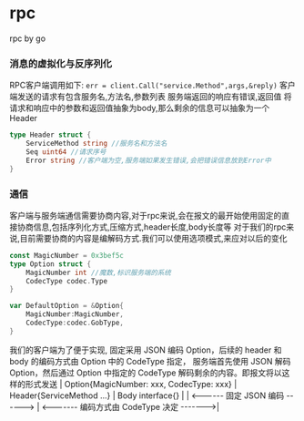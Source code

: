 # rpc
rpc by go


### 消息的虚拟化与反序列化
RPC客户端调用如下:
`err = client.Call("service.Method",args,&reply)`
客户端发送的请求有包含服务名,方法名,参数列表
服务端返回的响应有错误,返回值
将请求和响应中的参数和返回值抽象为body,那么剩余的信息可以抽象为一个Header
```go
type Header struct {
	ServiceMethod string //服务名和方法名
	Seq uint64 //请求序号
	Error string //客户端为空,服务端如果发生错误,会把错误信息放到Error中
}
```

### 通信
客户端与服务端通信需要协商内容,对于rpc来说,会在报文的最开始使用固定的直接协商信息,包括序列化方式,压缩方式,header长度,body长度等
对于我们的rpc来说,目前需要协商的内容是编解码方式.我们可以使用选项模式,来应对以后的变化
```go
const MagicNumber = 0x3bef5c
type Option struct {
	MagicNumber int //魔数,标识服务端的系统
	CodecType codec.Type
}

var DefaultOption = &Option{
	MagicNumber:MagicNumber,
	CodecType:codec.GobType,
}
```

我们的客户端为了便于实现,
固定采用 JSON 编码 Option，后续的 header 和 body 的编码方式由 Option 中的 CodeType 指定，
服务端首先使用 JSON 解码 Option，然后通过 Option 中指定的 CodeType 解码剩余的内容。即报文将以这样的形式发送
| Option{MagicNumber: xxx, CodecType: xxx} | Header{ServiceMethod ...} | Body interface{} |
| <------      固定 JSON 编码      ------>  | <-------   编码方式由 CodeType 决定   ------->|

### 